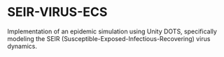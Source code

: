 # SEIR-VIRUS-ECS
 Implementation of an epidemic simulation using Unity DOTS, specifically modeling the SEIR (Susceptible-Exposed-Infectious-Recovering) virus dynamics.
